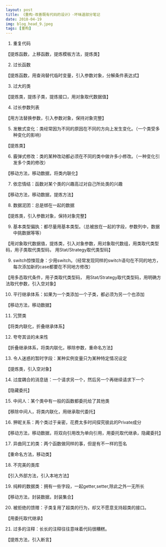 ```yaml
---
layout: post
title: 《重构-改善既有代码的设计》-坏味道部分笔记
date: 2018-04-19
img: blog_head_9.jpeg
tags: [重构]
---
```

1. 重复代码

【提炼函数，上移函数，提炼模板方法，提炼类】

2. 过长函数

【提炼函数，用查询替代临时变量，引入参数对象，分解条件表达式】

3. 过大的类

【提炼类，提炼子类，提炼接口，用对象取代数据值】

4. 过长参数列表

【用方法替换参数，引入参数对象，保持对象完整】

5. 发散式变化：类经常因为不同的原因在不同的方向上发生变化。（一个类受多种变化的影响）

【提炼类】

6. 霰弹式修改：类的某种改动都必须在不同的类中做许多小修改。（一种变化引发多个类的修改）

【移动方法，移动数据，将类内联化】

7. 依恋情结：函数对某个类的兴趣高过对自己所处类的兴趣

【移动方法，移动数据，提炼方法】

8. 数据泥团：总是绑在一起的数据

【提炼类，引入参数对象，保持对象完整】

9. 基本类型偏执：都尽量用基本类型。（总被放在一起的字段，参数列中，数据中挑数据等等）

【用对象取代数据值，提炼类，引入对象参数，用对象取代数组，用类取代类型码，用子类取代类型码， 用Stat/Strategy取代类型码】

9. switch惊悚现身：少用switch。（经常发现同样的switch语句在不同的地方，每次添加新的case都要在不同地方修改）

【用多态取代条件，用子类取代类型码， 用Stat/Strategy取代类型码，用明确方法取代参数，引入空对象】

10. 平行继承体系：如果为一个类添加一个子类，都必须为另一个也添加

【移动方法，移动数据】

11. 冗赘类

【将类内联化，折叠继承体系】

12. 夸夸其谈的未来性

【折叠继承体系，将类内联化，移除参数，重命名方法】

13. 令人迷惑的暂时字段：某种实例变量只为某种特定情况设定

【提炼类，引入空对象】

14. 过度耦合的消息链：一个请求另一个，然后另一个再继续请求下一个

【隐藏委托】

15. 中间人：某个类中有一般的函数都委托给了其他类

【移除中间人，将类内联化，用继承取代委托】

16. 狎昵关系：两个类过于亲密，花费太多时间探究彼此的Private成分

【移动方法，移动数据，将双向引用改为单向引用，用委托取代继承，隐藏委托】

17. 异曲同工的类：两个函数做同样的事，但是有不一样的签名

【重命名方法，移动类】

18. 不完美的类库

【引入外部方法，引入本地方法】

19. 纯粹的数据类：拥有一些字段，一起getter,setter,除此之外一无所长

【移动方法，封装数据，封装集合】

20. 被拒绝的馈赠：子类复用了超类的行为，却又不愿意支持超类的接口。

【用委托取代继承】

21. 过多的注释：长长的注释往往意味着代码很糟糕。

【提炼方法，引入断言】